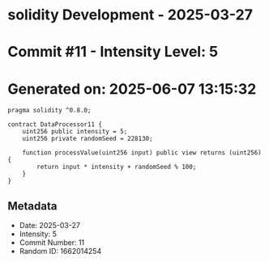 ﻿# solidity Development - 2025-03-27
# Commit #11 - Intensity Level: 5
# Generated on: 2025-06-07 13:15:32
```solidity
pragma solidity ^0.8.0;

contract DataProcessor11 {
    uint256 public intensity = 5;
    uint256 private randomSeed = 228130;

    function processValue(uint256 input) public view returns (uint256) {
        return input * intensity + randomSeed % 100;
    }
}
```
## Metadata
- Date: 2025-03-27
- Intensity: 5
- Commit Number: 11
- Random ID: 1662014254
